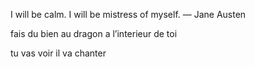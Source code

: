 I will be calm. I will be mistress of myself. ― Jane Austen

fais du bien au dragon a l’interieur de toi

tu vas voir il va chanter